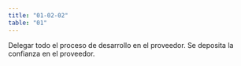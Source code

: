 ```yaml
---
title: "01-02-02"
table: "01"
---
```

Delegar todo el proceso de desarrollo en el proveedor. Se deposita la confianza en el proveedor.
